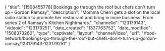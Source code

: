 {
    "title": "[1508455778] Bookings go through the roof but chefs don't turn up - Gordon Ramsay",
    "description": "Momma Cherri gets a slot on the local radio station to promote her restaurant and bring in more business. From series 2 of Ramsay's Kitchen Nightmares.",
    "channelid": "123179143",
    "videoid": "123179251",
    "date_created": "1337763752",
    "date_modified": "1508373260",
    "type": "captivate",
    "layout": "channelVideo",
    "url": "\/food-network\/bookings-go-through-the-roof-but-chefs-don-t-turn-up-gordon-ramsay\/123179143-123179251"
}